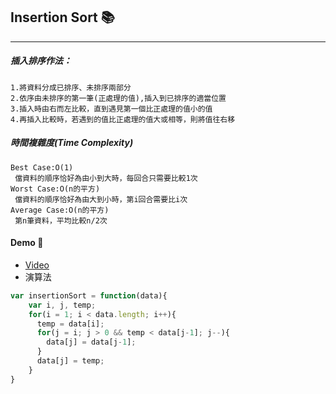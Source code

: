 ## Insertion Sort :books:
---
##### 插入排序作法： 
    1.將資料分成已排序、未排序兩部分  
    2.依序由未排序的第一筆(正處理的值),插入到已排序的適當位置
    3.插入時由右而左比較，直到遇見第一個比正處理的值小的值
    4.再插入比較時，若遇到的值比正處理的值大或相等，則將值往右移
##### 時間複雜度(Time Complexity)
    Best Case:O(1)
     儅資料的順序恰好為由小到大時，每回合只需要比較1次
    Worst Case:O(n的平方)
     儅資料的順序恰好為由大到小時，第i回合需要比i次
    Average Case:O(n的平方)
     第n筆資料，平均比較n/2次
#### Demo :wave:
  - [Video](http://notepad.yehyeh.net/Content/Algorithm/Sort/Insertion/1.php)
  - 演算法
  ```js
  var insertionSort = function(data){
      var i, j, temp;
      for(i = 1; i < data.length; i++){
        temp = data[i];
        for(j = i; j > 0 && temp < data[j-1]; j--){
          data[j] = data[j-1];
        }
        data[j] = temp;
      }
  }
  ```
